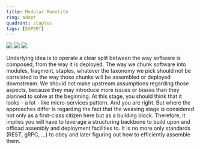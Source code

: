 ```yaml
---
title: Modular Monolith
ring: adopt
quadrant: staples
tags: [EXPERT]
---
```


[![](https://img.shields.io/badge/blog%20post-0c7cba?logo=gitbook&logoColor=000&style=flat)](https://archicionado.com/p/modular-monolith/)
[![](https://img.shields.io/badge/google%20service%20weaver-ef8d22?logo=hackthebox&logoColor=000&style=flat)](https://opensource.googleblog.com/2023/03/introducing-service-weaver-framework-for-writing-distributed-applications.html)
[![](https://img.shields.io/badge/microsoft%20orleans-ef8d22?logo=hackthebox&logoColor=000&style=flat)](https://learn.microsoft.com/en-us/dotnet/orleans/overview)

Underlying idea is to operate a clear split between the way software is composed, from the way it is deployed. The way we chunk software into modules, fragment, staples, whatever the taxonomy we pick should not be correlated to the way those chunks will be assembled or deployed downstream. We should not make upstream assumptions regarding those aspects, because they may introduce more issues or biases than they planned to solve at the beginning. At this stage, you should think that it looks - a lot - like micro-services pattern. And you are right. But where the approaches differ is regarding the fact that the weaving stage is considered not only as a first-class citizen here but as a building block. Therefore, it implies you will have to leverage a structuring backbone to build upon and offload assembly and deployment facilities to. It is no more only standards (REST, gRPC, …) to obey and later figuring out how to efficiently assemble them.
